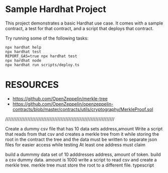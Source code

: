 # Sample Hardhat Project

This project demonstrates a basic Hardhat use case. It comes with a sample contract, a test for that contract, and a script that deploys that contract.

Try running some of the following tasks:

```shell
npx hardhat help
npx hardhat test
REPORT_GAS=true npx hardhat test
npx hardhat node
npx hardhat run scripts/deploy.ts
```


# RESOURCES
* https://github.com/OpenZeppelin/merkle-tree
* https://github.com/OpenZeppelin/openzeppelin-contracts/blob/master/contracts/utils/cryptography/MerkleProof.sol



/////////////////////////////////////////////////////////////////////

Create a dummy csv file that has 10 data sets
address,amount
Write a script that reads from that csv and creates a merkle tree from it while storing the root in the contract
the tree and the data must be written to separate json files for easier access while testing
At least one address must claim




build a dummmy data set of 10 adddresses
address, amount of token. build a csv dummy data. amount is 1000
write a script to read csv and create a merkle tree.
merkle tree must store the root to a different file.
typescript

